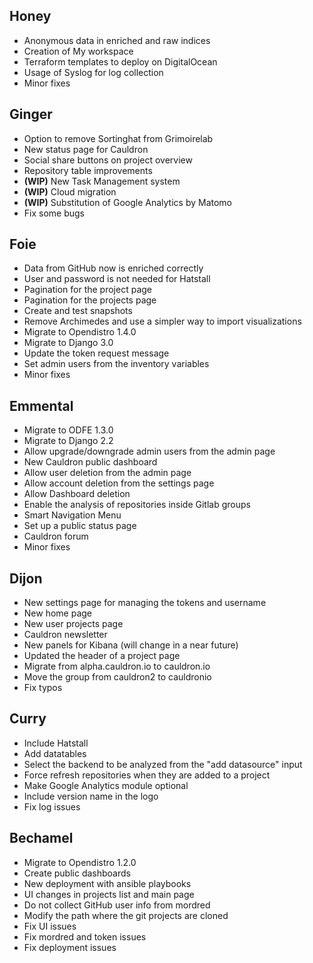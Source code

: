 ## Honey
 - Anonymous data in enriched and raw indices
 - Creation of My workspace
 - Terraform templates to deploy on DigitalOcean
 - Usage of Syslog for log collection
 - Minor fixes

## Ginger
 - Option to remove Sortinghat from Grimoirelab
 - New status page for Cauldron
 - Social share buttons on project overview
 - Repository table improvements
 - **(WIP)** New Task Management system
 - **(WIP)** Cloud migration
 - **(WIP)** Substitution of Google Analytics by Matomo
 - Fix some bugs


## Foie
- Data from GitHub now is enriched correctly
- User and password is not needed for Hatstall
- Pagination for the project page
- Pagination for the projects page
- Create and test snapshots
- Remove Archimedes and use a simpler way to import visualizations
- Migrate to Opendistro 1.4.0
- Migrate to Django 3.0
- Update the token request message
- Set admin users from the inventory variables
- Minor fixes


## Emmental

- Migrate to ODFE 1.3.0
- Migrate to Django 2.2
- Allow upgrade/downgrade admin users from the admin page
- New Cauldron public dashboard
- Allow user deletion from the admin page
- Allow account deletion from the settings page
- Allow Dashboard deletion
- Enable the analysis of repositories inside Gitlab groups
- Smart Navigation Menu
- Set up a public status page
- Cauldron forum
- Minor fixes


## Dijon

- New settings page for managing the tokens and username
- New home page
- New user projects page
- Cauldron newsletter
- New panels for Kibana (will change in a near future)
- Updated the header of a project page
- Migrate from alpha.cauldron.io to cauldron.io
- Move the group from cauldron2 to cauldronio
- Fix typos


## Curry

- Include Hatstall
- Add datatables
- Select the backend to be analyzed from the "add datasource" input
- Force refresh repositories when they are added to a project
- Make Google Analytics module optional
- Include version name in the logo
- Fix log issues


## Bechamel

- Migrate to Opendistro 1.2.0
- Create public dashboards
- New deployment with ansible playbooks
- UI changes in projects list and main page
- Do not collect GitHub user info from mordred
- Modify the path where the git projects are cloned
- Fix UI issues
- Fix mordred and token issues
- Fix deployment issues
